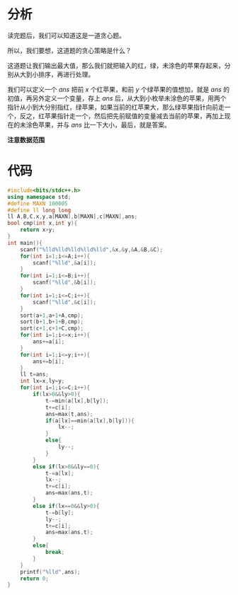 # 分析

读完题后，我们可以知道这是一道贪心题。

所以，我们要想，这道题的贪心策略是什么？

这道题让我们输出最大值，那么我们就把输入的红，绿，未涂色的苹果存起来，分别从大到小排序，再进行处理。

我们可以定义一个 $ans$ 把前 $x$ 个红苹果，和前 $y$ 个绿苹果的值想加，就是 $ans$ 的初值，再另外定义一个变量，存上 $ans$ 后，从大到小枚举未涂色的苹果，用两个指针从小到大分别指红，绿苹果，如果当前的红苹果大，那么绿苹果指针向前走一个，反之，红苹果指针走一个，然后把先前赋值的变量减去当前的苹果，再加上现在的未涂色苹果，并与 $ans$ 比一下大小，最后，就是答案。

**注意数据范围**

# 代码

```cpp
#include<bits/stdc++.h>
using namespace std;
#define MAXN 100005
#define ll long long
ll A,B,C,x,y,a[MAXN],b[MAXN],c[MAXN],ans;
bool cmp(int x,int y){
	return x>y;
}
int main(){
	scanf("%lld%lld%lld%lld%lld",&x,&y,&A,&B,&C);
	for(int i=1;i<=A;i++){
		scanf("%lld",&a[i]);
	} 
	for(int i=1;i<=B;i++){
		scanf("%lld",&b[i]);
	}
	for(int i=1;i<=C;i++){
		scanf("%lld",&c[i]);
	}
	sort(a+1,a+1+A,cmp);
	sort(b+1,b+1+B,cmp);
	sort(c+1,c+1+C,cmp);
	for(int i=1;i<=x;i++){
		ans+=a[i];
	}
	for(int i=1;i<=y;i++){
		ans+=b[i];
	}
	ll t=ans;
	int lx=x,ly=y;
	for(int i=1;i<=C;i++){
		if(lx>0&&ly>0){
			t-=min(a[lx],b[ly]);
			t+=c[i];
			ans=max(t,ans);
			if(a[lx]==min(a[lx],b[ly])){
				lx--;
			}
			else{
				ly--;
			}
		} 
		else if(lx>0&&ly==0){
			t-=a[lx];
			lx--;
			t+=c[i];
			ans=max(ans,t);
		}
		else if(lx==0&&ly>0){
			t-=b[ly];
			ly--;
			t+=c[i];
			ans=max(ans,t);
		}
		else{
			break;
		}
	}
	printf("%lld",ans);
	return 0;
} 
```


